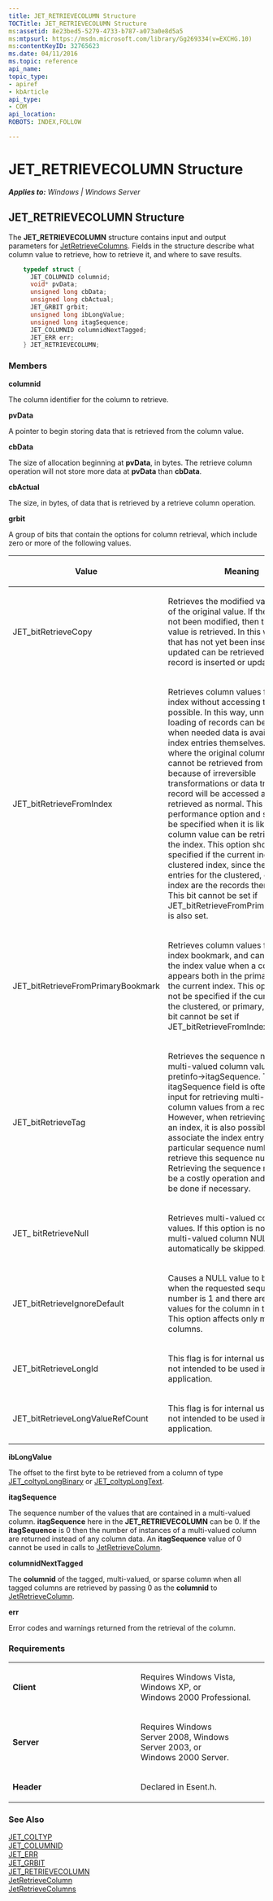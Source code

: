 ```yaml
---
title: JET_RETRIEVECOLUMN Structure
TOCTitle: JET_RETRIEVECOLUMN Structure
ms:assetid: 8e23bed5-5279-4733-b787-a073a0e8d5a5
ms:mtpsurl: https://msdn.microsoft.com/library/Gg269334(v=EXCHG.10)
ms:contentKeyID: 32765623
ms.date: 04/11/2016
ms.topic: reference
api_name: 
topic_type: 
- apiref
- kbArticle
api_type: 
- COM
api_location: 
ROBOTS: INDEX,FOLLOW

---
```


# JET_RETRIEVECOLUMN Structure


_**Applies to:** Windows | Windows Server_

## JET_RETRIEVECOLUMN Structure

The **JET_RETRIEVECOLUMN** structure contains input and output parameters for [JetRetrieveColumns](gg294135\(v=exchg.10\).md). Fields in the structure describe what column value to retrieve, how to retrieve it, and where to save results.

```cpp
    typedef struct {
      JET_COLUMNID columnid;
      void* pvData;
      unsigned long cbData;
      unsigned long cbActual;
      JET_GRBIT grbit;
      unsigned long ibLongValue;
      unsigned long itagSequence;
      JET_COLUMNID columnidNextTagged;
      JET_ERR err;
    } JET_RETRIEVECOLUMN;
```

### Members

**columnid**

The column identifier for the column to retrieve.

**pvData**

A pointer to begin storing data that is retrieved from the column value.

**cbData**

The size of allocation beginning at **pvData**, in bytes. The retrieve column operation will not store more data at **pvData** than **cbData**.

**cbActual**

The size, in bytes, of data that is retrieved by a retrieve column operation.

**grbit**

A group of bits that contain the options for column retrieval, which include zero or more of the following values.

<table>
<colgroup>
<col style="width: 50%" />
<col style="width: 50%" />
</colgroup>
<thead>
<tr class="header">
<th><p>Value</p></th>
<th><p>Meaning</p></th>
</tr>
</thead>
<tbody>
<tr class="odd">
<td><p>JET_bitRetrieveCopy</p></td>
<td><p>Retrieves the modified value instead of the original value. If the value has not been modified, then the original value is retrieved. In this way, a value that has not yet been inserted or updated can be retrieved when a record is inserted or updated.</p></td>
</tr>
<tr class="even">
<td><p>JET_bitRetrieveFromIndex</p></td>
<td><p>Retrieves column values from the index without accessing the record, if possible. In this way, unnecessary loading of records can be avoided when needed data is available from index entries themselves. In cases where the original column value cannot be retrieved from the index, because of irreversible transformations or data truncation, the record will be accessed and the data retrieved as normal. This is a performance option and should only be specified when it is likely that the column value can be retrieved from the index. This option should not be specified if the current index is the clustered index, since the index entries for the clustered, or primary, index are the records themselves. This bit cannot be set if JET_bitRetrieveFromPrimaryBookmark is also set.</p></td>
</tr>
<tr class="odd">
<td><p>JET_bitRetrieveFromPrimaryBookmark</p></td>
<td><p>Retrieves column values from the index bookmark, and can differ from the index value when a column appears both in the primary index and the current index. This option should not be specified if the current index is the clustered, or primary, index. This bit cannot be set if JET_bitRetrieveFromIndex is also set.</p></td>
</tr>
<tr class="even">
<td><p>JET_bitRetrieveTag</p></td>
<td><p>Retrieves the sequence number of a multi-valued column value in pretinfo-&gt;itagSequence. The itagSequence field is often used an input for retrieving multi-valued column values from a record. However, when retrieving values from an index, it is also possible to associate the index entry with a particular sequence number and retrieve this sequence number as well. Retrieving the sequence number can be a costly operation and should only be done if necessary.</p></td>
</tr>
<tr class="odd">
<td><p>JET_ bitRetrieveNull</p></td>
<td><p>Retrieves multi-valued column NULL values. If this option is not specified, multi-valued column NULL values will automatically be skipped.</p></td>
</tr>
<tr class="even">
<td><p>JET_bitRetrieveIgnoreDefault</p></td>
<td><p>Causes a NULL value to be returned when the requested sequence number is 1 and there are no set values for the column in the record. This option affects only multi-valued columns.</p></td>
</tr>
<tr class="odd">
<td><p>JET_bitRetrieveLongId</p></td>
<td><p>This flag is for internal use only and is not intended to be used in your application.</p></td>
</tr>
<tr class="even">
<td><p>JET_bitRetrieveLongValueRefCount</p></td>
<td><p>This flag is for internal use only and is not intended to be used in your application.</p></td>
</tr>
</tbody>
</table>


**ibLongValue**

The offset to the first byte to be retrieved from a column of type [JET_coltypLongBinary](gg269213\(v=exchg.10\).md) or [JET_coltypLongText](gg269213\(v=exchg.10\).md).

**itagSequence**

The sequence number of the values that are contained in a multi-valued column. **itagSequence** here in the **JET_RETRIEVECOLUMN** can be 0. If the **itagSequence** is 0 then the number of instances of a multi-valued column are returned instead of any column data. An **itagSequence** value of 0 cannot be used in calls to [JetRetrieveColumn](gg269198\(v=exchg.10\).md).

**columnidNextTagged**

The **columnid** of the tagged, multi-valued, or sparse column when all tagged columns are retrieved by passing 0 as the **columnid** to [JetRetrieveColumn](gg269198\(v=exchg.10\).md).

**err**

Error codes and warnings returned from the retrieval of the column.

### Requirements

<table>
<colgroup>
<col style="width: 50%" />
<col style="width: 50%" />
</colgroup>
<tbody>
<tr class="odd">
<td><p><strong>Client</strong></p></td>
<td><p>Requires Windows Vista, Windows XP, or Windows 2000 Professional.</p></td>
</tr>
<tr class="even">
<td><p><strong>Server</strong></p></td>
<td><p>Requires Windows Server 2008, Windows Server 2003, or Windows 2000 Server.</p></td>
</tr>
<tr class="odd">
<td><p><strong>Header</strong></p></td>
<td><p>Declared in Esent.h.</p></td>
</tr>
</tbody>
</table>


### See Also

[JET_COLTYP](gg269213\(v=exchg.10\).md)  
[JET_COLUMNID](gg294104\(v=exchg.10\).md)  
[JET_ERR](gg294092\(v=exchg.10\).md)  
[JET_GRBIT](gg294066\(v=exchg.10\).md)  
[JET_RETRIEVECOLUMN](gg269334\(v=exchg.10\).md)  
[JetRetrieveColumn](gg269198\(v=exchg.10\).md)  
[JetRetrieveColumns](gg294135\(v=exchg.10\).md)

